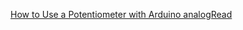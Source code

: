 
[How to Use a Potentiometer with Arduino analogRead](https://www.youtube.com/watch?v=Wa8CjGsOFzY)

